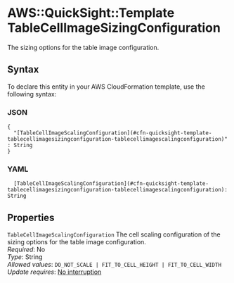 # AWS::QuickSight::Template TableCellImageSizingConfiguration<a name="aws-properties-quicksight-template-tablecellimagesizingconfiguration"></a>

The sizing options for the table image configuration\.

## Syntax<a name="aws-properties-quicksight-template-tablecellimagesizingconfiguration-syntax"></a>

To declare this entity in your AWS CloudFormation template, use the following syntax:

### JSON<a name="aws-properties-quicksight-template-tablecellimagesizingconfiguration-syntax.json"></a>

```
{
  "[TableCellImageScalingConfiguration](#cfn-quicksight-template-tablecellimagesizingconfiguration-tablecellimagescalingconfiguration)" : String
}
```

### YAML<a name="aws-properties-quicksight-template-tablecellimagesizingconfiguration-syntax.yaml"></a>

```
  [TableCellImageScalingConfiguration](#cfn-quicksight-template-tablecellimagesizingconfiguration-tablecellimagescalingconfiguration): String
```

## Properties<a name="aws-properties-quicksight-template-tablecellimagesizingconfiguration-properties"></a>

`TableCellImageScalingConfiguration` <a name="cfn-quicksight-template-tablecellimagesizingconfiguration-tablecellimagescalingconfiguration"></a>
The cell scaling configuration of the sizing options for the table image configuration\.  
_Required_: No  
_Type_: String  
_Allowed values_: `DO_NOT_SCALE | FIT_TO_CELL_HEIGHT | FIT_TO_CELL_WIDTH`  
_Update requires_: [No interruption](https://docs.aws.amazon.com/AWSCloudFormation/latest/UserGuide/using-cfn-updating-stacks-update-behaviors.html#update-no-interrupt)
